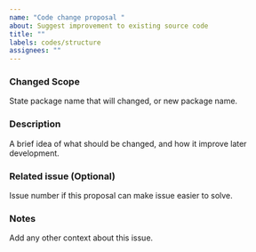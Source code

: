 ```yaml
---
name: "Code change proposal "
about: Suggest improvement to existing source code
title: ""
labels: codes/structure
assignees: ""
---
```


### Changed Scope

State package name that will changed, or new package name.

### Description

A brief idea of what should be changed, and how it improve later development.

### Related issue (Optional)

Issue number if this proposal can make issue easier to solve.

### Notes

Add any other context about this issue.
